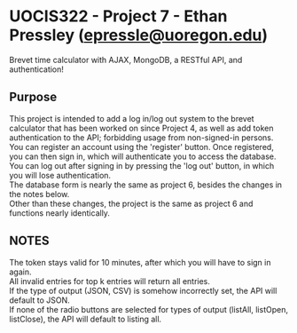 # UOCIS322 - Project 7 - Ethan Pressley (epressle@uoregon.edu) #
Brevet time calculator with AJAX, MongoDB, a RESTful API, and authentication!

## Purpose ##
This project is intended to add a log in/log out system to the brevet calculator that has been worked on since Project 4, as well as add token authentication to the API; forbidding usage from non-signed-in persons.  
You can register an account using the 'register' button. Once registered, you can then sign in, which will authenticate you to access the database.  
You can log out after signing in by pressing the 'log out' button, in which you will lose authentication.  
The database form is nearly the same as project 6, besides the changes in the notes below.   
Other than these changes, the project is the same as project 6 and functions nearly identically.  
## NOTES ##
The token stays valid for 10 minutes, after which you will have to sign in again.  
All invalid entries for top k entries will return all entries.  
If the type of output (JSON, CSV) is somehow incorrectly set, the API will default to JSON.  
If none of the radio buttons are selected for types of output (listAll, listOpen, listClose), the API will default to listing all.
